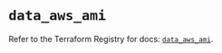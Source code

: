 # `data_aws_ami`

Refer to the Terraform Registry for docs: [`data_aws_ami`](https://registry.terraform.io/providers/hashicorp/aws/6.7.0/docs/data-sources/ami).
